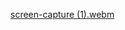 [screen-capture (1).webm](https://github.com/jeesmariyatony123/Car-Care-Website/assets/153613522/ca3fc881-6ac3-47ca-8918-71db3c7b6cd0)
